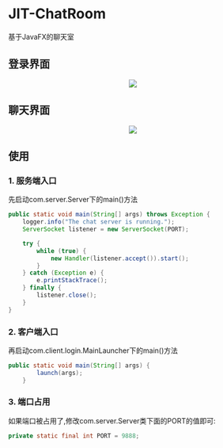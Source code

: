 # JIT-ChatRoom
基于JavaFX的聊天室

## 登录界面
<p align = "center">
<img src="https://cdn.jsdelivr.net/gh/realLiamTurner/Image-Hosting-Service/JIT-Chatroom/README/login.png" />
</p>

## 聊天界面
<p align = "center">
<img src="https://cdn.jsdelivr.net/gh/realLiamTurner/Image-Hosting-Service/JIT-Chatroom/README/ChatRoom.png"/>
</p>

## 使用

### 1. 服务端入口
先启动com.server.Server下的main()方法
``` java
public static void main(String[] args) throws Exception {
    logger.info("The chat server is running.");
    ServerSocket listener = new ServerSocket(PORT);

    try {
        while (true) {
            new Handler(listener.accept()).start();
        }
    } catch (Exception e) {
        e.printStackTrace();
    } finally {
        listener.close();
    }
}
```


### 2. 客户端入口

再启动com.client.login.MainLauncher下的main()方法
``` java
public static void main(String[] args) {
        launch(args);
    }
```

### 3. 端口占用

如果端口被占用了,修改com.server.Server类下面的PORT的值即可:
``` java
private static final int PORT = 9888;
```


